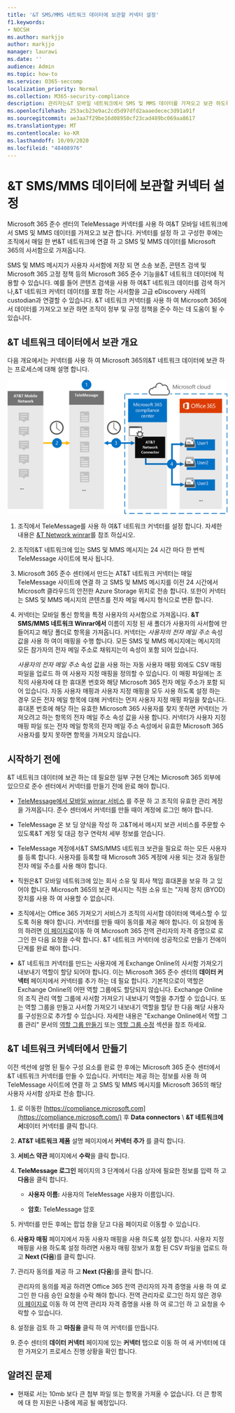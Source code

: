 ```yaml
---
title: '&T SMS/MMS 네트워크 데이터에 보관할 커넥터 설정'
f1.keywords:
- NOCSH
ms.author: markjjo
author: markjjo
manager: laurawi
ms.date: ''
audience: Admin
ms.topic: how-to
ms.service: O365-seccomp
localization_priority: Normal
ms.collection: M365-security-compliance
description: 관리자는&T 모바일 네트워크에서 SMS 및 MMS 데이터를 가져오고 보관 하도록 TeleMessage 커넥터를 설정할 수 있습니다. 이를 통해 Microsoft 365의 타사 데이터 원본에서 데이터를 보관할 수 있으므로 법적 보존, 콘텐츠 검색 및 보존 정책과 같은 규정 준수 기능을 사용 하 여 조직의 타사 데이터를 관리할 수도 있습니다.
ms.openlocfilehash: 253acb23e9ac2cd5d97dfd2aaaedecec3d91a91f
ms.sourcegitcommit: ae3aa7f29be16d08950cf23cad489bc069aa8617
ms.translationtype: MT
ms.contentlocale: ko-KR
ms.lasthandoff: 10/09/2020
ms.locfileid: "48408976"
---
```

# <a name="set-up-a-connector-to-archive-att-smsmms-data"></a>&T SMS/MMS 데이터에 보관할 커넥터 설정

Microsoft 365 준수 센터의 TeleMessage 커넥터를 사용 하 여&T 모바일 네트워크에서 SMS 및 MMS 데이터를 가져오고 보관 합니다. 커넥터를 설정 하 고 구성한 후에는 조직에서 매일 한 번&T 네트워크에 연결 하 고 SMS 및 MMS 데이터를 Microsoft 365의 사서함으로 가져옵니다.

SMS 및 MMS 메시지가 사용자 사서함에 저장 되 면 소송 보존, 콘텐츠 검색 및 Microsoft 365 고정 정책 등의 Microsoft 365 준수 기능을&T 네트워크 데이터에 적용할 수 있습니다. 예를 들어 콘텐츠 검색을 사용 하 여&T 네트워크 데이터를 검색 하거나,&T 네트워크 커넥터 데이터를 포함 하는 사서함을 고급 eDiscovery 사례의 custodian과 연결할 수 있습니다. &T 네트워크 커넥터를 사용 하 여 Microsoft 365에서 데이터를 가져오고 보관 하면 조직이 정부 및 규정 정책을 준수 하는 데 도움이 될 수 있습니다.

## <a name="overview-of-archiving-att-network-data"></a>&T 네트워크 데이터에서 보관 개요

다음 개요에서는 커넥터를 사용 하 여 Microsoft 365의&T 네트워크 데이터에 보관 하는 프로세스에 대해 설명 합니다.

![AT&T 네트워크 보관 워크플로](../media/ATTNetworkConnectorWorkflow.png)

1. 조직에서 TeleMessage를 사용 하 여&T 네트워크 커넥터를 설정 합니다. 자세한 내용은 [&T Network winrar](https://www.telemessage.com/office365-activation-for-atnt-network-archiver/)를 참조 하십시오.

2. 조직의&T 네트워크에 있는 SMS 및 MMS 메시지는 24 시간 마다 한 번씩 TeleMessage 사이트에 복사 됩니다.

3. Microsoft 365 준수 센터에서 만드는 AT&T 네트워크 커넥터는 매일 TeleMessage 사이트에 연결 하 고 SMS 및 MMS 메시지를 이전 24 시간에서 Microsoft 클라우드의 안전한 Azure Storage 위치로 전송 합니다. 또한이 커넥터는 SMS 및 MMS 메시지의 콘텐츠를 전자 메일 메시지 형식으로 변환 합니다.

4. 커넥터는 모바일 통신 항목을 특정 사용자의 사서함으로 가져옵니다. **&T SMS/MMS 네트워크 Winrar에서** 이름이 지정 된 새 폴더가 사용자의 사서함에 만들어지고 해당 폴더로 항목을 가져옵니다. 커넥터는 *사용자의 전자 메일 주소* 속성 값을 사용 하 여이 매핑을 수행 합니다. 모든 SMS 및 MMS 메시지에는 메시지의 모든 참가자의 전자 메일 주소로 채워지는이 속성이 포함 되어 있습니다.
 
   *사용자의 전자 메일 주소* 속성 값을 사용 하는 자동 사용자 매핑 외에도 CSV 매핑 파일을 업로드 하 여 사용자 지정 매핑을 정의할 수 있습니다. 이 매핑 파일에는 조직의 사용자에 대 한 휴대폰 번호와 해당 Microsoft 365 전자 메일 주소가 포함 되어 있습니다. 자동 사용자 매핑과 사용자 지정 매핑을 모두 사용 하도록 설정 하는 경우 모든 전자 메일 항목에 대해 커넥터는 먼저 사용자 지정 매핑 파일을 찾습니다. 휴대폰 번호에 해당 하는 유효한 Microsoft 365 사용자를 찾지 못하면 커넥터는 가져오려고 하는 항목의 전자 메일 주소 속성 값을 사용 합니다. 커넥터가 사용자 지정 매핑 파일 또는 전자 메일 항목의 전자 메일 주소 속성에서 유효한 Microsoft 365 사용자를 찾지 못하면 항목을 가져오지 않습니다.

## <a name="before-you-begin"></a>시작하기 전에

&T 네트워크 데이터에 보관 하는 데 필요한 일부 구현 단계는 Microsoft 365 외부에 있으므로 준수 센터에서 커넥터를 만들기 전에 완료 해야 합니다.

- [TeleMessage에서 모바일 winrar 서비스](https://www.telemessage.com/mobile-archiver/order-mobile-archiver-for-o365/) 를 주문 하 고 조직의 유효한 관리 계정을 가져옵니다. 준수 센터에서 커넥터를 만들 때이 계정에 로그인 해야 합니다.

- TeleMessage 온 보 딩 양식을 작성 하 고&T에서 메시지 보관 서비스를 주문할 수 있도록&T 계정 및 대금 청구 연락처 세부 정보를 얻습니다.

- TeleMessage 계정에서&T SMS/MMS 네트워크 보관을 필요로 하는 모든 사용자를 등록 합니다. 사용자를 등록할 때 Microsoft 365 계정에 사용 되는 것과 동일한 전자 메일 주소를 사용 해야 합니다.

- 직원은&T 모바일 네트워크에 있는 회사 소유 및 회사 책임 휴대폰을 보유 하 고 있어야 합니다. Microsoft 365의 보관 메시지는 직원 소유 또는 "자체 장치 (BYOD) 장치를 사용 하 여 사용할 수 없습니다.

- 조직에서는 Office 365 가져오기 서비스가 조직의 사서함 데이터에 액세스할 수 있도록 허용 해야 합니다. 커넥터를 만들 때이 동의를 제공 해야 합니다. 이 요청에 동의 하려면 [이 페이지로](https://login.microsoftonline.com/common/oauth2/authorize?client_id=570d0bec-d001-4c4e-985e-3ab17fdc3073&response_type=code&redirect_uri=https://portal.azure.com/&nonce=1234&prompt=admin_consent)이동 하 여 Microsoft 365 전역 관리자의 자격 증명으로 로그인 한 다음 요청을 수락 합니다. &T 네트워크 커넥터에 성공적으로 만들기 전에이 단계를 완료 해야 합니다.

- &T 네트워크 커넥터를 만드는 사용자에 게 Exchange Online의 사서함 가져오기 내보내기 역할이 할당 되어야 합니다. 이는 Microsoft 365 준수 센터의 **데이터 커넥터** 페이지에서 커넥터를 추가 하는 데 필요 합니다. 기본적으로이 역할은 Exchange Online의 어떤 역할 그룹에도 할당되지 않습니다. Exchange Online의 조직 관리 역할 그룹에 사서함 가져오기 내보내기 역할을 추가할 수 있습니다. 또는 역할 그룹을 만들고 사서함 가져오기 내보내기 역할을 할당 한 다음 해당 사용자를 구성원으로 추가할 수 있습니다. 자세한 내용은 "Exchange Online에서 역할 그룹 관리" 문서의 [역할 그룹 만들기](https://docs.microsoft.com/Exchange/permissions-exo/role-groups#create-role-groups) 또는 [역할 그룹 수정](https://docs.microsoft.com/Exchange/permissions-exo/role-groups#modify-role-groups) 섹션을 참조 하세요.

## <a name="create-a-att-network-connector"></a>&T 네트워크 커넥터에서 만들기

이전 섹션에 설명 된 필수 구성 요소를 완료 한 후에는 Microsoft 365 준수 센터에서&T 네트워크 커넥터를 만들 수 있습니다. 커넥터는 제공 하는 정보를 사용 하 여 TeleMessage 사이트에 연결 하 고 SMS 및 MMS 메시지를 Microsoft 365의 해당 사용자 사서함 상자로 전송 합니다.

1. 로 이동한 [https://compliance.microsoft.com](https://compliance.microsoft.com/) 후 **Data connectors**  \  **&T 네트워크에서**데이터 커넥터를 클릭 합니다.

2. **AT&T 네트워크 제품** 설명 페이지에서 **커넥터 추가** 를 클릭 합니다.

3. **서비스 약관** 페이지에서 **수락**을 클릭 합니다.

4. **TeleMessage 로그인** 페이지의 3 단계에서 다음 상자에 필요한 정보를 입력 하 고 **다음**을 클릭 합니다.

   - **사용자 이름:** 사용자의 TeleMessage 사용자 이름입니다.

   - **암호:** TeleMessage 암호

5. 커넥터를 만든 후에는 팝업 창을 닫고 다음 페이지로 이동할 수 있습니다.

6. **사용자 매핑** 페이지에서 자동 사용자 매핑을 사용 하도록 설정 합니다. 사용자 지정 매핑을 사용 하도록 설정 하려면 사용자 매핑 정보가 포함 된 CSV 파일을 업로드 하 고 **Next (다음**)를 클릭 합니다.

7. 관리자 동의를 제공 하 고 **Next (다음**)를 클릭 합니다.

   관리자의 동의를 제공 하려면 Office 365 전역 관리자의 자격 증명을 사용 하 여 로그인 한 다음 승인 요청을 수락 해야 합니다. 전역 관리자로 로그인 하지 않은 경우 [이 페이지로](https://login.microsoftonline.com/common/oauth2/authorize?client_id=570d0bec-d001-4c4e-985e-3ab17fdc3073&response_type=code&redirect_uri=https://portal.azure.com/&nonce=1234&prompt=admin_consent) 이동 하 여 전역 관리자 자격 증명을 사용 하 여 로그인 하 고 요청을 수락할 수 있습니다. 

8. 설정을 검토 하 고 **마침을** 클릭 하 여 커넥터를 만듭니다.

9. 준수 센터의 **데이터 커넥터** 페이지에 있는 **커넥터** 탭으로 이동 하 여 새 커넥터에 대 한 가져오기 프로세스 진행 상황을 확인 합니다.

## <a name="known-issues"></a>알려진 문제

- 현재로 서는 10mb 보다 큰 첨부 파일 또는 항목을 가져올 수 없습니다. 더 큰 항목에 대 한 지원은 나중에 제공 될 예정입니다.
